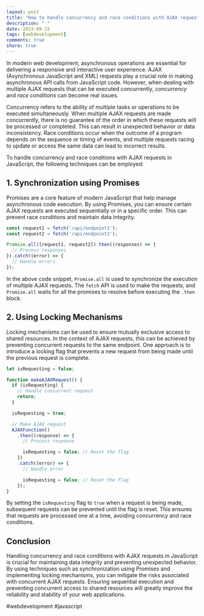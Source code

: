 ```yaml
---
layout: post
title: "How to handle concurrency and race conditions with AJAX requests in JavaScript"
description: " "
date: 2023-09-15
tags: [webdevelopment]
comments: true
share: true
---
```


In modern web development, asynchronous operations are essential for delivering a responsive and interactive user experience. AJAX (Asynchronous JavaScript and XML) requests play a crucial role in making asynchronous API calls from JavaScript code. However, when dealing with multiple AJAX requests that can be executed concurrently, *concurrency* and *race conditions* can become real issues.

Concurrency refers to the ability of multiple tasks or operations to be executed simultaneously. When multiple AJAX requests are made concurrently, there is no guarantee of the order in which these requests will be processed or completed. This can result in unexpected behavior or data inconsistency. Race conditions occur when the outcome of a program depends on the sequence or timing of events, and multiple requests racing to update or access the same data can lead to incorrect results.

To handle concurrency and race conditions with AJAX requests in JavaScript, the following techniques can be employed:

## 1. Synchronization using Promises

Promises are a core feature of modern JavaScript that help manage asynchronous code execution. By using Promises, you can ensure certain AJAX requests are executed sequentially or in a specific order. This can prevent race conditions and maintain data integrity.

```javascript
const request1 = fetch('/api/endpoint1');
const request2 = fetch('/api/endpoint2');

Promise.all([request1, request2]).then((responses) => {
  // Process responses
}).catch((error) => {
  // Handle errors
});
```

In the above code snippet, `Promise.all` is used to synchronize the execution of multiple AJAX requests. The `fetch` API is used to make the requests, and `Promise.all` waits for all the promises to resolve before executing the `.then` block.

## 2. Using Locking Mechanisms

Locking mechanisms can be used to ensure mutually exclusive access to shared resources. In the context of AJAX requests, this can be achieved by preventing concurrent requests to the same endpoint. One approach is to introduce a locking flag that prevents a new request from being made until the previous request is complete.

```javascript
let isRequesting = false;

function makeAJAXRequest() {
  if (isRequesting) {
    // Handle concurrent request
    return;
  }

  isRequesting = true;

  // Make AJAX request
  AJAXFunction()
    .then((response) => {
      // Process response

      isRequesting = false; // Reset the flag
    })
    .catch((error) => {
      // Handle error

      isRequesting = false; // Reset the flag
    });
}
```

By setting the `isRequesting` flag to `true` when a request is being made, subsequent requests can be prevented until the flag is reset. This ensures that requests are processed one at a time, avoiding concurrency and race conditions.

## Conclusion

Handling concurrency and race conditions with AJAX requests in JavaScript is crucial for maintaining data integrity and preventing unexpected behavior. By using techniques such as synchronization using Promises and implementing locking mechanisms, you can mitigate the risks associated with concurrent AJAX requests. Ensuring sequential execution and preventing concurrent access to shared resources will greatly improve the reliability and stability of your web applications.

#webdevelopment #javascript